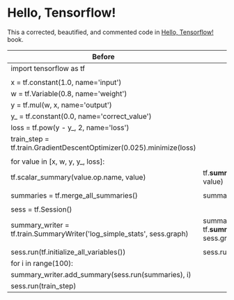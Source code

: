 # Hello, Tensorflow!

This a corrected, beautified, and commented code in [Hello, Tensorflow!](https://www.oreilly.com/learning/hello-tensorflow) book.

| Before                                                                 | After                                                                  |
| ---------------------------------------------------------------------- | ---------------------------------------------------------------------- |
|import tensorflow as tf                                                 |                                                                        |
|                                                                        |                                                                        |
|x = tf.constant(1.0, name='input')                                      |                                                                        |
|w = tf.Variable(0.8, name='weight')                                     |                                                                        |
|y = tf.mul(w, x, name='output')                                         |                                                                        |
|y_ = tf.constant(0.0, name='correct_value')                             |                                                                        |
|loss = tf.pow(y - y_, 2, name='loss')                                   |                                                                        |
|train_step = tf.train.GradientDescentOptimizer(0.025).minimize(loss)    |                                                                        |
|                                                                        |                                                                        |
|for value in [x, w, y, y_, loss]:                                       |                                                                        |
|    tf.scalar_summary(value.op.name, value)                             |   tf.**summary.scalar**(value.op.name, value)                          |
|                                                                        |                                                                        |
|summaries = tf.merge_all_summaries()                                    |summaries = tf.**summary.merge_all**()                                  |
|                                                                        |                                                                        |
|sess = tf.Session()                                                     |                                                                        |
|summary_writer = tf.train.SummaryWriter('log_simple_stats', sess.graph) |summary_writer = tf.**summary.FileWriter**('log_simple_stats', sess.graph)|
|                                                                        |                                                                        |
|sess.run(tf.initialize_all_variables())                                 |sess.run(**tf.global_variables_initializer()**)                         |
|for i in range(100):                                                    |                                                                        |
|    summary_writer.add_summary(sess.run(summaries), i)                  |                                                                        |
|    sess.run(train_step)                                                |                                                                        |

